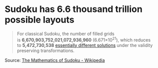 # Sudoku has 6.6 thousand trillion possible layouts

> For classical Sudoku, the number of filled grids is **6,670,903,752,021,072,936,960** (6.671×10<sup>21</sup>), which reduces to **5,472,730,538** [essentially different solutions](https://www.wikiwand.com/en/Mathematics_of_Sudoku#Essentially_different_solutions) under the validity preserving transformations.

Source: [The Mathematics of Sudoku - Wikipedia](https://www.wikiwand.com/en/Mathematics_of_Sudoku)